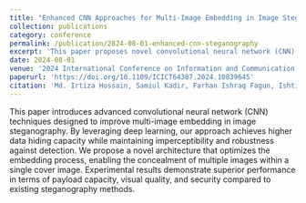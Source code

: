```yaml
---
title: "Enhanced CNN Approaches for Multi-Image Embedding in Image Steganography"
collection: publications
category: conference
permalink: /publication/2024-08-01-enhanced-cnn-steganography
excerpt: 'This paper proposes novel convolutional neural network (CNN) approaches for embedding multiple images within a single cover image for steganography, enhancing data hiding capacity and security.'
date: 2024-08-01
venue: '2024 International Conference on Information and Communication Technologies (ICICT)'
paperurl: 'https://doi.org/10.1109/ICICT64387.2024.10839645'
citation: 'Md. Irtiza Hossain, Samiul Kadir, Farhan Ishraq Fagun, Ishtiaq Samiul, Rafi Zaman Saukhin. (2024). "Enhanced CNN Approaches for Multi-Image Embedding in Image Steganography." <i>2024 International Conference on Information and Communication Technologies (ICICT)</i>.'
---
```

This paper introduces advanced convolutional neural network (CNN) techniques designed to improve multi-image embedding in image steganography. By leveraging deep learning, our approach achieves higher data hiding capacity while maintaining imperceptibility and robustness against detection. We propose a novel architecture that optimizes the embedding process, enabling the concealment of multiple images within a single cover image. Experimental results demonstrate superior performance in terms of payload capacity, visual quality, and security compared to existing steganography methods.